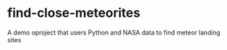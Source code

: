 # find-close-meteorites
A demo oproject that users Python and NASA data to find meteor landing sites
